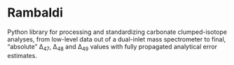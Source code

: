 # Rambaldi

Python library for processing and standardizing carbonate clumped-isotope analyses, from low-level data out of a dual-inlet mass spectrometer to final, “absolute” Δ<sub>47</sub>, Δ<sub>48</sub> and Δ<sub>49</sub> values with fully propagated analytical error estimates.
